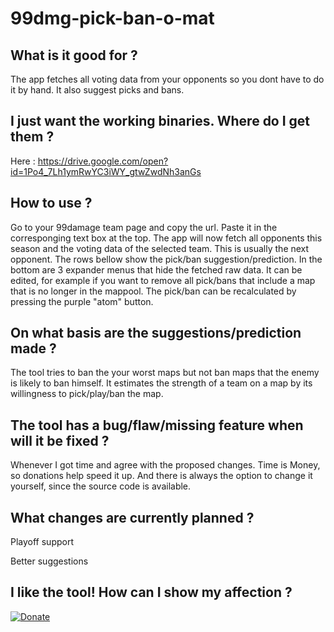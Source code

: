 # 99dmg-pick-ban-o-mat

## What is it good for ?
The app fetches all voting data from your opponents so you dont have to do it by hand. It also suggest picks and bans.

## I just want the working binaries. Where do I get them ?
Here : https://drive.google.com/open?id=1Po4_7Lh1ymRwYC3iWY_gtwZwdNh3anGs

## How to use ?
Go to your 99damage team page and copy the url. 
Paste it in the corresponging text box at the top.
The app will now fetch all opponents this season and the voting data of the selected team. This is usually the next opponent. 
The rows bellow show the pick/ban suggestion/prediction.
In the bottom are 3 expander menus that hide the fetched raw data. It can be edited, for example if you want to remove all pick/bans that include a map that is no longer in the mappool. The pick/ban can be recalculated by pressing the purple "atom" button.

## On what basis are the suggestions/prediction made ?
The tool tries to ban the your worst maps but not ban maps that the enemy is likely to ban himself. It estimates the strength of a team on a map by its willingness to pick/play/ban the map. 

## The tool has a bug/flaw/missing feature when will it be fixed ?
Whenever I got time and agree with the proposed changes. Time is Money, so donations help speed it up. And there is always the option to change it yourself, since the source code is available.

## What changes are currently planned ?
Playoff support

Better suggestions 

## I like the tool! How can I show my affection ?

[![Donate](https://img.shields.io/badge/Donate-PayPal-green.svg)](https://www.paypal.com/cgi-bin/webscr?cmd=_s-xclick&hosted_button_id=RWFAAX4V2BZ6U&source=url)

